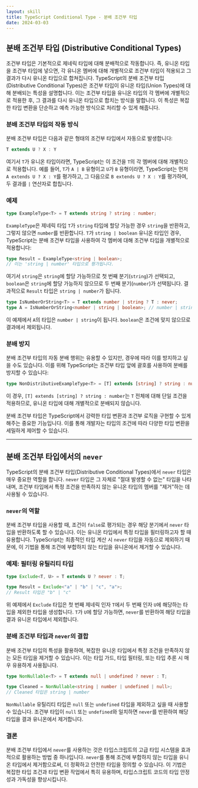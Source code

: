 ```yaml
---
layout: skill
title: TypeScript Conditional Type - 분배 조건부 타입
date: 2024-03-03
---
```






## 분배 조건부 타입 (Distributive Conditional Types)


조건부 타입은 기본적으로 제네릭 타입에 대해 분배적으로 작동합니다. 즉, 유니온 타입을 조건부 타입에 넣으면, 각 유니온 멤버에 대해 개별적으로 조건부 타입이 적용되고 그 결과가 다시 유니온 타입으로 합쳐집니다.
TypeScript의 분배 조건부 타입(Distributive Conditional Types)은 조건부 타입이 유니온 타입(Union Types)에 대해 분배되는 특성을 설명합니다. 이는 조건부 타입을 유니온 타입의 각 멤버에 개별적으로 적용한 후, 그 결과를 다시 유니온 타입으로 합치는 방식을 말합니다. 이 특성은 복잡한 타입 변환을 단순하고 예측 가능한 방식으로 처리할 수 있게 해줍니다.



### 분배 조건부 타입의 작동 방식

분배 조건부 타입은 다음과 같은 형태의 조건부 타입에서 자동으로 발생합니다:

```typescript
T extends U ? X : Y
```

여기서 `T`가 유니온 타입이라면, TypeScript는 이 조건을 `T`의 각 멤버에 대해 개별적으로 적용합니다. 예를 들어, `T`가 `A | B` 유형이고 `U`가 `B` 유형이라면, TypeScript는 먼저 `A extends U ? X : Y`를 평가하고, 그 다음으로 `B extends U ? X : Y`를 평가하여, 두 결과를 `|` 연산자로 합칩니다.

### 예제

```typescript
type ExampleType<T> = T extends string ? string : number;
```

`ExampleType`은 제네릭 타입 `T`가 `string` 타입에 할당 가능한 경우 `string`을 반환하고, 그렇지 않으면 `number`를 반환합니다. `T`가 `string | boolean` 유니온 타입인 경우, TypeScript는 분배 조건부 타입을 사용하여 각 멤버에 대해 조건부 타입을 개별적으로 적용합니다:

```typescript
type Result = ExampleType<string | boolean>;
// 이는 'string | number' 타입으로 평가됩니다.
```

여기서 `string`은 `string`에 할당 가능하므로 첫 번째 분기(`string`)가 선택되고, `boolean`은 `string`에 할당 가능하지 않으므로 두 번째 분기(`number`)가 선택됩니다. 결과적으로 `Result` 타입은 `string | number`가 됩니다.





```typescript
type IsNumberOrString<T> = T extends number | string ? T : never;
type A = IsNumberOrString<number | string | boolean>; // number | string
```

이 예제에서 `A`의 타입은 `number | string`이 됩니다. `boolean`은 조건에 맞지 않으므로 결과에서 제외됩니다.






### 분배 방지

분배 조건부 타입의 자동 분배 행위는 유용할 수 있지만, 경우에 따라 이를 방지하고 싶을 수도 있습니다. 이를 위해 TypeScript는 조건부 타입 앞에 괄호를 사용하여 분배를 방지할 수 있습니다:

```typescript
type NonDistributiveExampleType<T> = [T] extends [string] ? string : number;
```

이 경우, `[T] extends [string] ? string : number`는 `T` 전체에 대해 단일 조건을 적용하므로, 유니온 타입에 대해 개별적으로 분배되지 않습니다.

분배 조건부 타입은 TypeScript에서 강력한 타입 변환과 조건부 로직을 구현할 수 있게 해주는 중요한 기능입니다. 이를 통해 개발자는 타입의 조건에 따라 다양한 타입 변환을 세밀하게 제어할 수 있습니다.




---




## 분배 조건부 타입에서의 `never`


TypeScript의 분배 조건부 타입(Distributive Conditional Types)에서 `never` 타입은 매우 중요한 역할을 합니다. `never` 타입은 그 자체로 "절대 발생할 수 없는" 타입을 나타내며, 조건부 타입에서 특정 조건을 만족하지 않는 유니온 타입의 멤버를 "제거"하는 데 사용될 수 있습니다.


### `never`의 역할

분배 조건부 타입을 사용할 때, 조건이 `false`로 평가되는 경우 해당 분기에서 `never` 타입을 반환하도록 할 수 있습니다. 이는 유니온 타입에서 특정 타입을 필터링하고자 할 때 유용합니다. TypeScript는 최종적인 타입 계산 시 `never` 타입을 자동으로 제외하기 때문에, 이 기법을 통해 조건에 부합하지 않는 타입을 유니온에서 제거할 수 있습니다.


### 예제: 필터링 유틸리티 타입

```typescript
type Exclude<T, U> = T extends U ? never : T;

type Result = Exclude<"a" | "b" | "c", "a">;
// Result 타입은 "b" | "c"
```

위 예제에서 `Exclude` 타입은 첫 번째 제네릭 인자 `T`에서 두 번째 인자 `U`에 해당하는 타입을 제외한 타입을 생성합니다. `T`가 `U`에 할당 가능하면, `never`를 반환하여 해당 타입을 결과 유니온 타입에서 제외합니다.


### 분배 조건부 타입과 `never`의 결합

분배 조건부 타입의 특성을 활용하여, 복잡한 유니온 타입에서 특정 조건을 만족하지 않는 모든 타입을 제거할 수 있습니다. 이는 타입 가드, 타입 필터링, 또는 타입 추론 시 매우 유용하게 사용됩니다.

```typescript
type NonNullable<T> = T extends null | undefined ? never : T;

type Cleaned = NonNullable<string | number | undefined | null>;
// Cleaned 타입은 string | number
```

`NonNullable` 유틸리티 타입은 `null` 또는 `undefined` 타입을 제외하고 싶을 때 사용할 수 있습니다. 조건부 타입이 `null` 또는 `undefined`와 일치하면 `never`를 반환하여 해당 타입을 결과 유니온에서 제거합니다.


### 결론

분배 조건부 타입에서 `never`를 사용하는 것은 타입스크립트의 고급 타입 시스템을 효과적으로 활용하는 방법 중 하나입니다. `never`를 통해 조건에 부합하지 않는 타입을 유니온 타입에서 제거함으로써, 더 정확하고 안전한 타입을 정의할 수 있습니다. 이 기법은 복잡한 타입 조건과 타입 변환 작업에서 특히 유용하며, 타입스크립트 코드의 타입 안정성과 가독성을 향상시킵니다.




















